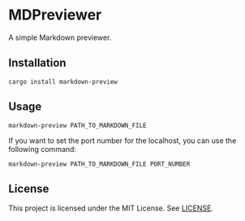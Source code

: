 # MDPreviewer
A simple Markdown previewer.

## Installation

```
cargo install markdown-preview
```

## Usage

```
markdown-preview PATH_TO_MARKDOWN_FILE
```

If you want to set the port number for the localhost, you can use the following command:

```
markdown-preview PATH_TO_MARKDOWN_FILE PORT_NUMBER
```

## License
This project is licensed under the MIT License. See [LICENSE](LICENSE).
